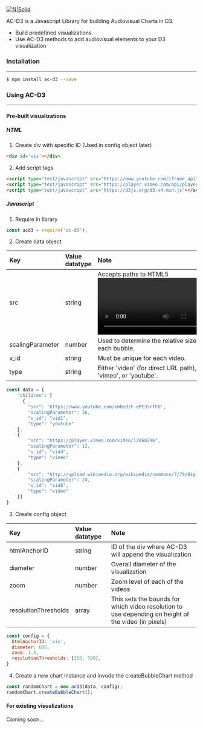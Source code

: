 [![N|Solid](https://cldup.com/-6Lfp4wriq.jpg)](https://nodesource.com/products/nsolid)


AC-D3 is a Javascript Library for building Audiovisual Charts in D3.

  - Build predefined visualizations
  - Use AC-D3 methods to add audiovisual elements to your D3 visualization
 
### Installation
***
```sh
$ npm install ac-d3 --save
```

### Using AC-D3
***
#### Pre-built visualizations

##### HTML
1) Create div with specific ID (Used in config object later)
```html
<div id='vis'></div>
```
2) Add script tags
```html
<script type="text/javascript" src="https://www.youtube.com/iframe_api"></script>
<script type="text/javascript" src="https://player.vimeo.com/api/player.js"></script>
<script type="text/javascript" src="https://d3js.org/d3.v4.min.js"></script>
```


##### Javascript
1) Require in library
```javascript
const acd3 = require('ac-d3');
```
2) Create data object

| Key | Value datatype | Note |
| :-- | :-- | :-- |
| src | string | Accepts paths to HTML5 <video> supported file types and vimeo and youtube embedded url links. |
| scalingParameter | number | Used to determine the relative size of each bubble. |
| v_id | string | Must be unique for each video. | 
| type | string | Either 'video' (for direct URL path), 'vimeo', or 'youtube'. |
```javascript
const data = {
    "children": [
      {
        "src": 'https://www.youtube.com/embed/F-eMt3SrfFU',
        "scalingParameter": 36,
        "v_id": "vid1",
        "type": "youtube"
    },
    {
        "src": "https://player.vimeo.com/video/12868296",
        "scalingParameter": 12,
        "v_id": "vid4",
        "type": "vimeo"
    },
    {
        "src": "http://upload.wikimedia.org/wikipedia/commons/7/79/Big_Buck_Bunny_small.ogv",
        "scalingParameter": 24,
        "v_id": "vid6",
        "type": "video"
    }]
}
```
3) Create config object

| Key | Value datatype | Note |
| :-- | :-- | :-- |
| htmlAnchorID | string | ID of the div where AC-D3 will append the visualization |
| diameter | number | Overall diameter of the visualization |
| zoom | number | Zoom level of each of the videos |
| resolutionThresholds | array | This sets the bounds for which video resolution to use depending on height of the video (in pixels) |

```javascript
const config = {
  htmlAnchorID: 'vis',
  diameter: 600,
  zoom: 1.5,
  resolutionThresholds: [250, 500],
}
```
4) Create a new chart instance and invode the createBubbleChart method
```javascript
const randomChart = new acd3(data, config);
randomChart.createBubbleChart();
```

#### For existing visualizations
Coming soon...
